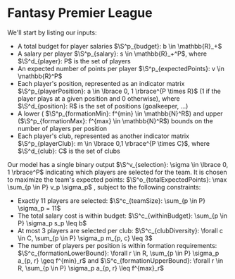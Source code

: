 # Fantasy Premier League

We'll start by listing our inputs:

* A total budget for player salaries $\S^p_{budget}: b \in \mathbb{R}_+$
* A salary per player $\S^p_{salary}: s \in \mathbb{R}_+^P$, where $\S^d_{player}: P$ is the set of players
* An expected number of points per player $\S^p_{expectedPoints}: v \in \mathbb{R}^P$
* Each player's position, represented as an indicator matrix $\S^p_{playerPosition}: a \in \lbrace 0, 1 \rbrace^{P \times R}$ (1 if the player plays at a given position and 0 otherwise), where $\S^d_{position}: R$ is the set of positions (goalkeeper, ...)
* A lower ( $\S^p_{formationMin}: f^{min} \in \mathbb{N}^R$) and upper ($\S^p_{formationMax}: f^{max} \in \mathbb{N}^R$) bounds on the number of players per position
* Each player's club, represented as another indicator matrix $\S^p_{playerClub}: m \in \lbrace 0,1 \rbrace^{P \times C}$, where $\S^d_{club}: C$ is the set of clubs

Our model has a single binary output $\S^v_{selection}: \sigma \in \lbrace 0, 1 \rbrace^P$ indicating which players are selected for the team. It is chosen to maximize the team's expected points: $\S^o_{totalExpectedPoints}: \max \sum_{p \in P} v_p \sigma_p$ , subject to the following constraints:

* Exactly 11 players are selected: $\S^c_{teamSize}: \sum_{p \in P} \sigma_p = 11$
* The total salary cost is within budget: $\S^c_{withinBudget}: \sum_{p \in P} \sigma_p s_p \leq b$
* At most 3 players are selected per club: $\S^c_{clubDiversity}: \forall c \in C, \sum_{p \in P} \sigma_p m_{p, c} \leq 3$
* The number of players per position is within formation requirements: $\S^c_{formationLowerBound}: \forall r \in R, \sum_{p \in P} \sigma_p a_{p, r} \geq f^{min}_r$ and $\S^c_{formationUpperBound}: \forall r \in R, \sum_{p \in P} \sigma_p a_{p, r} \leq f^{max}_r$
